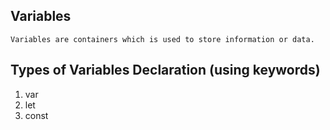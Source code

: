## Variables
	Variables are containers which is used to store information or data.

## Types of Variables Declaration (using keywords)
1. var
2. let
3. const